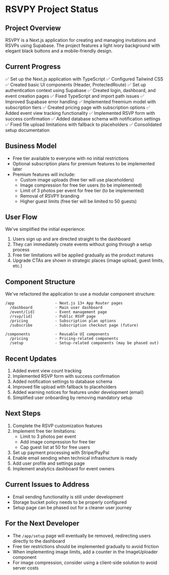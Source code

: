 # RSVPY Project Status

## Project Overview
RSVPY is a Next.js application for creating and managing invitations and RSVPs using Supabase. The project features a light ivory background with elegant black buttons and a mobile-friendly design.

## Current Progress
✅ Set up the Next.js application with TypeScript
✅ Configured Tailwind CSS
✅ Created basic UI components (Header, ProtectedRoute)
✅ Set up authentication context using Supabase
✅ Created login, dashboard, and event creation pages
✅ Fixed TypeScript and import path issues
✅ Improved Supabase error handling
✅ Implemented freemium model with subscription tiers
✅ Created pricing page with subscription options
✅ Added event view tracking functionality
✅ Implemented RSVP form with success confirmation
✅ Added database schema with notification settings
✅ Fixed file upload limitations with fallback to placeholders
✅ Consolidated setup documentation

## Business Model
- Free tier available to everyone with no initial restrictions
- Optional subscription plans for premium features to be implemented later
- Premium features will include:
  - Custom image uploads (free tier will use placeholders)
  - Image compression for free tier users (to be implemented)
  - Limit of 3 photos per event for free tier (to be implemented)
  - Removal of RSVPY branding
  - Higher guest limits (free tier will be limited to 50 guests)

## User Flow
We've simplified the initial experience:
1. Users sign up and are directed straight to the dashboard
2. They can immediately create events without going through a setup process
3. Free tier limitations will be applied gradually as the product matures
4. Upgrade CTAs are shown in strategic places (image upload, guest limits, etc.)

## Component Structure
We've refactored the application to use a modular component structure:

```
/app                  - Next.js 13+ App Router pages
  /dashboard          - Main user dashboard
  /event/[id]         - Event management page
  /rsvp/[id]          - Public RSVP page
  /pricing            - Subscription plan options
  /subscribe          - Subscription checkout page (future)

/components           - Reusable UI components
  /pricing            - Pricing-related components
  /setup              - Setup-related components (may be phased out)
```

## Recent Updates
1. Added event view count tracking
2. Implemented RSVP form with success confirmation
3. Added notification settings to database schema
4. Improved file upload with fallback to placeholders
5. Added warning notices for features under development (email)
6. Simplified user onboarding by removing mandatory setup

## Next Steps
1. Complete the RSVP customization features
2. Implement free tier limitations:
   - Limit to 3 photos per event
   - Add image compression for free tier
   - Cap guest list at 50 for free users
3. Set up payment processing with Stripe/PayPal
4. Enable email sending when technical infrastructure is ready
5. Add user profile and settings page
6. Implement analytics dashboard for event owners

## Current Issues to Address
- Email sending functionality is still under development
- Storage bucket policy needs to be properly configured
- Setup page can be phased out for a cleaner user journey

## For the Next Developer
- The `/app/setup` page will eventually be removed, redirecting users directly to the dashboard
- Free tier restrictions should be implemented gradually to avoid friction
- When implementing image limits, add a counter in the ImageUploader component
- For image compression, consider using a client-side solution to avoid server costs